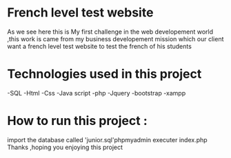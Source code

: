 # French level test website
As we see here this is My first challenge in the web developement world ,this work is came from my business developement mission which our client want a french level test website  to test the french of his students 
# Technologies used in this project 
-SQL
-Html
-Css
-Java script
-php
-Jquery
-bootstrap
-xampp
# How to run this project :
import the database called 'junior.sql'phpmyadmin
executer index.php
Thanks ,hoping you enjoying this project

